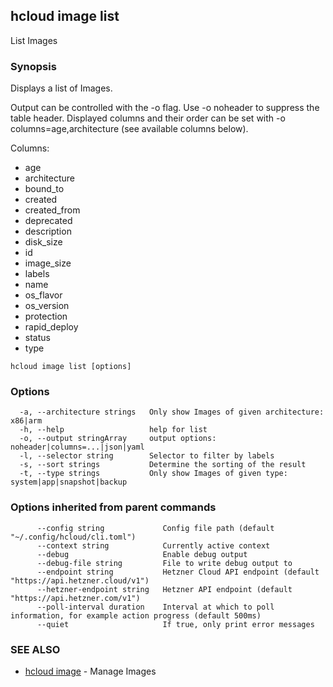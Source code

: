 ## hcloud image list

List Images

### Synopsis

Displays a list of Images.

Output can be controlled with the -o flag. Use -o noheader to suppress the
table header. Displayed columns and their order can be set with
-o columns=age,architecture (see available columns below).

Columns:
 - age
 - architecture
 - bound_to
 - created
 - created_from
 - deprecated
 - description
 - disk_size
 - id
 - image_size
 - labels
 - name
 - os_flavor
 - os_version
 - protection
 - rapid_deploy
 - status
 - type

```
hcloud image list [options]
```

### Options

```
  -a, --architecture strings   Only show Images of given architecture: x86|arm
  -h, --help                   help for list
  -o, --output stringArray     output options: noheader|columns=...|json|yaml
  -l, --selector string        Selector to filter by labels
  -s, --sort strings           Determine the sorting of the result
  -t, --type strings           Only show Images of given type: system|app|snapshot|backup
```

### Options inherited from parent commands

```
      --config string             Config file path (default "~/.config/hcloud/cli.toml")
      --context string            Currently active context
      --debug                     Enable debug output
      --debug-file string         File to write debug output to
      --endpoint string           Hetzner Cloud API endpoint (default "https://api.hetzner.cloud/v1")
      --hetzner-endpoint string   Hetzner API endpoint (default "https://api.hetzner.com/v1")
      --poll-interval duration    Interval at which to poll information, for example action progress (default 500ms)
      --quiet                     If true, only print error messages
```

### SEE ALSO

* [hcloud image](hcloud_image.md)	 - Manage Images
